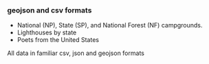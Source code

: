 ### geojson and csv formats


- National (NP), State (SP), and National Forest (NF) campgrounds. 
- Lighthouses by state
- Poets from the United States

All data in familiar csv, json and geojson formats

